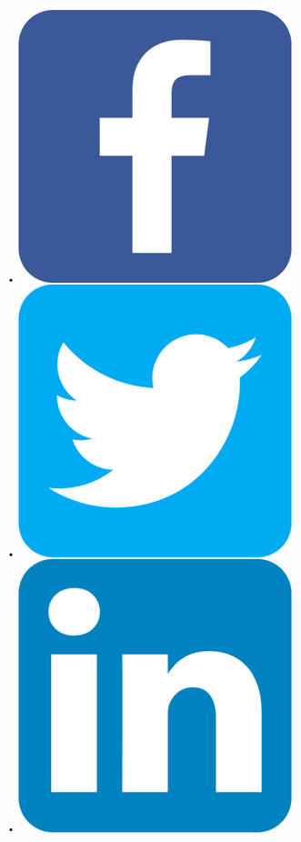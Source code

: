 
<ul class="share-buttons">
  <li><a href="https://www.facebook.com/sharer/sharer.php?u={{site.url}}{{page.url}}&t=" title="Share on Facebook" target="_blank" onclick="window.open('https://www.facebook.com/sharer/sharer.php?u=' + encodeURIComponent({{site.url}}{{page.url}}) + '&t=' + encodeURIComponent(document.title)); return false;"><img alt="Share on Facebook" src="/images/icons/Facebook.svg"></a></li>
  <li><a href="https://twitter.com/intent/tweet?source={{site.url}}{{page.url}}&text={{page.title}}:%20{{site.url}}{{page.url}}&via=micnasti" target="_blank" title="Tweet" onclick="window.open('https://twitter.com/intent/tweet?text=' + encodeURIComponent({{page.title}}) + ':%20'  + encodeURIComponent({{site.url}}{{page.url}})); return false;"><img alt="Tweet" src="/images/icons/Twitter.svg"></a></li>
  <li><a href="http://www.linkedin.com/shareArticle?mini=true&url={{site.url}}{{page.url}}&title={{page.title}}&summary=&source={{site.url}}{{page.url}}" target="_blank" title="Share on LinkedIn" onclick="window.open('http://www.linkedin.com/shareArticle?mini=true&url=' + encodeURIComponent({{site.url}}{{page.url}}) + '&title=' +  encodeURIComponent(document.title)); return false;"><img alt="Share on LinkedIn" src="/images/icons/LinkedIn.svg"></a></li>
</ul>